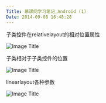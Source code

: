 ```yaml
---
Title: 慕课网学习笔记_Android (1)
Date: 2014-09-08 16:48:28
---
```



子类控件在relativelayout的相对位置属性

![Image Title](http://img.mukewang.com/53f7f6f30001f2f310000530-500-284.jpg)

子类相对于子类控件的位置

![Image Title](http://img.mukewang.com/53f7fb140001308810000530-500-284.jpg)

linearlayout各种参数

![Image Title](http://img.mukewang.com/53f7f1120001c6d710000530-500-284.jpg)